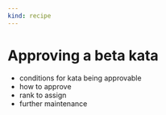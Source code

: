 ```yaml
---
kind: recipe
---
```


# Approving a beta kata

 - conditions for kata being approvable
 - how to approve
 - rank to assign
 - further maintenance